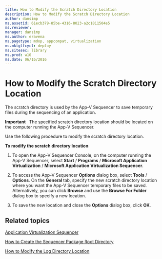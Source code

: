 ```yaml
---
title: How to Modify the Scratch Directory Location
description: How to Modify the Scratch Directory Location
author: dansimp
ms.assetid: 61ecb379-85be-4316-8023-a2c1811504e5
ms.reviewer: 
manager: dansimp
ms.author: eravena
ms.pagetype: mdop, appcompat, virtualization
ms.mktglfcycl: deploy
ms.sitesec: library
ms.prod: w10
ms.date: 06/16/2016
---
```



# How to Modify the Scratch Directory Location


The scratch directory is used by the App-V Sequencer to save temporary files during the sequencing of an application.

**Important**  
The specified scratch directory location should be located on the computer running the App-V Sequencer.

 

Use the following procedure to modify the scratch directory location.

**To modify the scratch directory location**

1.  To open the App-V Sequencer Console, on the computer running the App-V Sequencer, select **Start** / **Programs** / **Microsoft Application Virtualization** / **Microsoft Application Virtualization Sequencer**.

2.  To access the App-V Sequencer **Options** dialog box, select **Tools** / **Options**. On the **General** tab, specify the new scratch directory location where you want the App-V Sequencer temporary files to be saved. Alternatively, you can click **Browse** and use the **Browse For Folder** dialog box to specify a new location.

3.  To save the new location and close the **Options** dialog box, click **OK**.

## Related topics


[Application Virtualization Sequencer](application-virtualization-sequencer.md)

[How to Create the Sequencer Package Root Directory](how-to-create-the-sequencer-package-root-directory.md)

[How to Modify the Log Directory Location](how-to-modify-the-log-directory-location.md)

 

 





